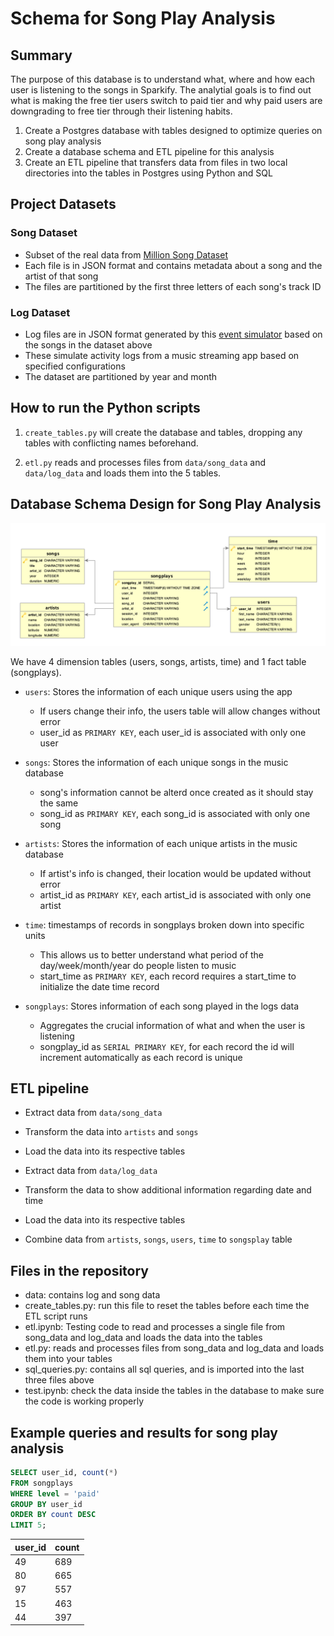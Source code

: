 # Schema for Song Play Analysis

## Summary
The purpose of this database is to understand what, where and how each user is listening to the songs in Sparkify. The analytial goals is to find out what is making the free tier users switch to paid tier and why paid users are downgrading to free tier through their listening habits.

1. Create a Postgres database with tables designed to optimize queries on song play analysis
1. Create a database schema and ETL pipeline for this analysis
1. Create an ETL pipeline that transfers data from files in two local directories into the tables in Postgres using Python and SQL

## Project Datasets
### Song Dataset
- Subset of the real data from [Million Song Dataset](https://labrosa.ee.columbia.edu/millionsong/)
- Each file is in JSON format and contains metadata about a song and the artist of that song
- The files are partitioned by the first three letters of each song's track ID

### Log Dataset
- Log files are in JSON format generated by this [event simulator](https://github.com/Interana/eventsim) based on the songs in the dataset above
- These simulate activity logs from a music streaming app based on specified configurations
- The dataset are partitioned by year and month

## How to run the Python scripts
1. `create_tables.py` will create the database and tables, dropping any tables with conflicting names beforehand.

1. `etl.py` reads and processes files from `data/song_data` and `data/log_data` and loads them into the 5 tables.

## Database Schema Design for Song Play Analysis
![](https://raw.githubusercontent.com/gyhou/millionsongs/master/img/Song_ERD.png)

We have 4 dimension tables (users, songs, artists, time) and 1 fact table (songplays).

- `users`: Stores the information of each unique users using the app
  - If users change their info, the users table will allow changes without error
  - user_id as `PRIMARY KEY`, each user_id is associated with only one user
- `songs`: Stores the information of each unique songs in the music database
  - song's information cannot be alterd once created as it should stay the same
  - song_id as `PRIMARY KEY`, each song_id is associated with only one song
- `artists`: Stores the information of each unique artists in the music database
  - If artist's info is changed, their location would be updated without error
  - artist_id as `PRIMARY KEY`, each artist_id is associated with only one artist
- `time`: timestamps of records in songplays broken down into specific units
  - This allows us to better understand what period of the day/week/month/year do people listen to music
  - start_time as `PRIMARY KEY`, each record requires a start_time to initialize the date time record
  
- `songplays`: Stores information of each song played in the logs data
  - Aggregates the crucial information of what and when the user is listening
  - songplay_id as `SERIAL PRIMARY KEY`, for each record the id will increment automatically as each record is unique

## ETL pipeline
- Extract data from `data/song_data`
- Transform the data into `artists` and `songs`
- Load the data into its respective tables

- Extract data from `data/log_data`
- Transform the data to show additional information regarding date and time
- Load the data into its respective tables

- Combine data from `artists`, `songs`, `users`, `time` to `songsplay` table 

## Files in the repository
- data: contains log and song data
- create_tables.py: run this file to reset the tables before each time the ETL script runs
- etl.ipynb: Testing code to read and processes a single file from song_data and log_data and loads the data into the tables
- etl.py: reads and processes files from song_data and log_data and loads them into your tables
- sql_queries.py: contains all sql queries, and is imported into the last three files above
- test.ipynb: check the data inside the tables in the database to make sure the code is working properly

## Example queries and results for song play analysis

```SQL
SELECT user_id, count(*) 
FROM songplays 
WHERE level = 'paid' 
GROUP BY user_id 
ORDER BY count DESC 
LIMIT 5;
```

| user_id | count |
|---------|-------|
| 49      | 689   |
| 80      | 665   |
| 97      | 557   |
| 15      | 463   |
| 44      | 397   |
